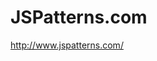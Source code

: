 <!--
id: 255250662
link: http://kevinisom.info/post/255250662/jspatterns-com
slug: jspatterns-com
date: Tue Nov 24 2009 18:08:05 GMT+1300 (NZDT)
raw: {"blog_name":"kevinisom","id":255250662,"post_url":"http://kevinisom.info/post/255250662/jspatterns-com","slug":"jspatterns-com","type":"link","date":"2009-11-24 05:08:05 GMT","timestamp":1259039285,"state":"published","format":"html","reblog_key":"Ls3I6SFe","tags":[],"short_url":"http://tmblr.co/Zw68YyFDj3c","highlighted":[],"feed_item":"http://www.jspatterns.com/","from_feed_id":"650234","note_count":0,"title":"JSPatterns.com","url":"http://www.jspatterns.com/","description":""}
publish: 2009-11-024
tags: 
title: JSPatterns.com
-->


JSPatterns.com
==============

<http://www.jspatterns.com/>

